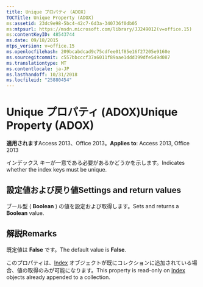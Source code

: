 ```yaml
---
title: Unique プロパティ (ADOX)
TOCTitle: Unique Property (ADOX)
ms:assetid: 23dc9e98-5bc4-42c7-6d3a-340736f0db05
ms:mtpsurl: https://msdn.microsoft.com/library/JJ249012(v=office.15)
ms:contentKeyID: 48543744
ms.date: 09/18/2015
mtps_version: v=office.15
ms.openlocfilehash: 209bcabdcad9c75cdfee01f85e16f27205e9160e
ms.sourcegitcommit: c557bbcccf37a6011f89aae1ddd399dfe549d087
ms.translationtype: MT
ms.contentlocale: ja-JP
ms.lasthandoff: 10/31/2018
ms.locfileid: "25880454"
---
```

# <a name="unique-property-adox"></a><span data-ttu-id="047fc-102">Unique プロパティ (ADOX)</span><span class="sxs-lookup"><span data-stu-id="047fc-102">Unique Property (ADOX)</span></span>


<span data-ttu-id="047fc-103">**適用されます**Access 2013、Office 2013。</span><span class="sxs-lookup"><span data-stu-id="047fc-103">**Applies to**: Access 2013, Office 2013</span></span>

<span data-ttu-id="047fc-104">インデックス キーが一意である必要があるかどうかを示します。</span><span class="sxs-lookup"><span data-stu-id="047fc-104">Indicates whether the index keys must be unique.</span></span>

## <a name="settings-and-return-values"></a><span data-ttu-id="047fc-105">設定値および戻り値</span><span class="sxs-lookup"><span data-stu-id="047fc-105">Settings and return values</span></span>

<span data-ttu-id="047fc-106">ブール型 ( **Boolean** ) の値を設定および取得します。</span><span class="sxs-lookup"><span data-stu-id="047fc-106">Sets and returns a **Boolean** value.</span></span>

## <a name="remarks"></a><span data-ttu-id="047fc-107">解説</span><span class="sxs-lookup"><span data-stu-id="047fc-107">Remarks</span></span>

<span data-ttu-id="047fc-108">既定値は **False** です。</span><span class="sxs-lookup"><span data-stu-id="047fc-108">The default value is **False**.</span></span>

<span data-ttu-id="047fc-109">このプロパティは、[Index](index-object-adox.md) オブジェクトが既にコレクションに追加されている場合、値の取得のみが可能になります。</span><span class="sxs-lookup"><span data-stu-id="047fc-109">This property is read-only on [Index](index-object-adox.md) objects already appended to a collection.</span></span>

